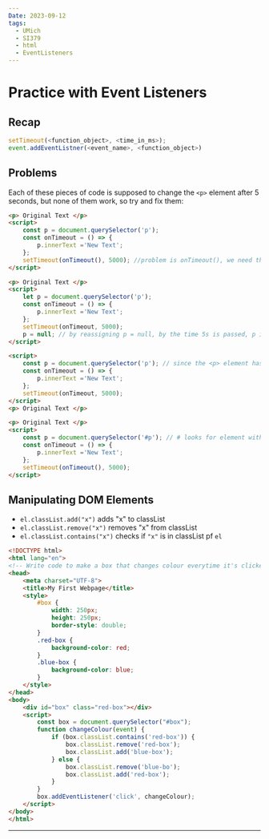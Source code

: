 ```yaml
---
Date: 2023-09-12
tags:
  - UMich
  - SI379
  - html
  - EventListeners
---
```

# Practice with Event Listeners
## Recap
```javascript
setTimeout(<function_object>, <time_in_ms>);
event.addEventListner(<event_name>, <function_object>)
```
## Problems
Each of these pieces of code is supposed to change the ``<p>`` element after 5 seconds, but none of them work, so try and fix them:
```html
<p> Original Text </p>
<script>
	const p = document.querySelector('p');
	const onTimeout = () => {
		p.innerText ='New Text';
	};
	setTimeout(onTimeout(), 5000); //problem is onTimeout(), we need the object not the function
</script>
```
```html
<p> Original Text </p>
<script>
	let p = document.querySelector('p');
	const onTimeout = () => {
		p.innerText ='New Text';
	};
	setTimeout(onTimeout, 5000);
	p = null; // by reassigning p = null, by the time 5s is passed, p is null so innerText attribute is null
</script>
```
```html
<script>
	const p = document.querySelector('p'); // since the <p> element hasn't loaded yet, p is null and the function will not have any innerText
	const onTimeout = () => {
		p.innerText ='New Text';
	};
	setTimeout(onTimeout, 5000); 
</script>
<p> Original Text </p> 
```
```html
<p> Original Text </p>
<script>
	const p = document.querySelector('#p'); // # looks for element with id of p rather than paragraph elements, so p is null. 
	const onTimeout = () => {
		p.innerText ='New Text';
	};
	setTimeout(onTimeout(), 5000); 
</script>
```
## Manipulating DOM Elements
- `el.classList.add("x")` adds "x" to classList
- `el.classList.remove("x")` removes "x" from classList
- `el.classList.contains("x")` checks if `"x"` is in classList pf `el`
 ```html
 <!DOCTYPE html>
<html lang="en">
<!-- Write code to make a box that changes colour everytime it's clicked -->
<head>
    <meta charset="UTF-8">
    <title>My First Webpage</title>
    <style>
        #box {
            width: 250px;
            height: 250px;
            border-style: double;
        }
        .red-box {
            background-color: red;
        }
        .blue-box {
            background-color: blue;
        }
    </style>
</head>
<body>
    <div id="box" class="red-box"></div>
    <script>
        const box = document.querySelector("#box");
        function changeColour(event) {
            if (box.classList.contains('red-box')) {
                box.classList.remove('red-box');
                box.classList.add('blue-box');
            } else {
                box.classList.remove('blue-bo');
                box.classList.add('red-box');
            }
        }
        box.addEventListener('click', changeColour);
    </script>
</body>
</html>
```
---
